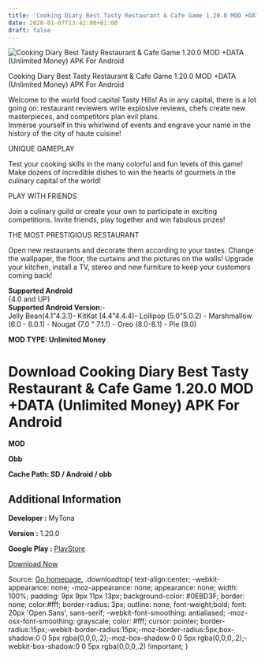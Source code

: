 ```yaml
---
title: 'Cooking Diary Best Tasty Restaurant & Cafe Game 1.20.0 MOD +DATA (Unlimited Money) APK For Android'
date: 2020-01-07T13:42:00+01:00
draft: false
---
```


![Cooking Diary Best Tasty Restaurant & Cafe Game 1.20.0 MOD +DATA (Unlimited Money) APK For Android](https://i1.wp.com/apkhome.net/wp-content/uploads/2020/01/Cooking-Diary-Best-Tasty-Restaurant-Cafe-Game-1.20.0-MOD-DATA-Unlimited-Money.png "Cooking Diary Best Tasty Restaurant & Cafe Game 1.20.0 MOD +DATA (Unlimited Money) APK For Android")

  

Cooking Diary Best Tasty Restaurant & Cafe Game 1.20.0 MOD +DATA (Unlimited Money) APK For Android

Welcome to the world food capital Tasty Hills! As in any capital, there is a lot going on: restaurant reviewers write explosive reviews, chefs create new masterpieces, and competitors plan evil plans.  
Immerse yourself in this whirlwind of events and engrave your name in the history of the city of haute cuisine!

UNIQUE GAMEPLAY

Test your cooking skills in the many colorful and fun levels of this game! Make dozens of incredible dishes to win the hearts of gourmets in the culinary capital of the world!

PLAY WITH FRIENDS

Join a culinary guild or create your own to participate in exciting competitions. Invite friends, play together and win fabulous prizes!

THE MOST PRESTIGIOUS RESTAURANT

Open new restaurants and decorate them according to your tastes. Change the wallpaper, the floor, the curtains and the pictures on the walls! Upgrade your kitchen, install a TV, stereo and new furniture to keep your customers coming back!

**Supported Android**  
{4.0 and UP}  
**Supported Android Version**:-  
Jelly Bean(4.1"4.3.1)- KitKat (4.4"4.4.4)- Lollipop (5.0"5.0.2) - Marshmallow (6.0 - 6.0.1) - Nougat (7.0 " 7.1.1) - Oreo (8.0-8.1) - Pie (9.0)

**MOD TYPE: Unlimited Money**

Download Cooking Diary Best Tasty Restaurant & Cafe Game 1.20.0 MOD +DATA (Unlimited Money) APK For Android
===========================================================================================================

**MOD**

**Obb**

**Cache Path: SD / Android / obb**

Additional Information
----------------------

**Developer :** MyTona

**Version :** 1.20.0

**Google Play :** [PlayStore](https://play.google.com/store/apps/details?id=com.mytona.cookingdiary.android)

  

[Download Now](https://store4app.co/post/cooking-diary-best-tasty-restaurant-amp-cafe-game-1-20-0-mod-data-unlimited-money-apk-for-android_1578392513)

  
Source: [Go homepage.](https://store4app.co/post/cooking-diary-best-tasty-restaurant-amp-cafe-game-1-20-0-mod-data-unlimited-money-apk-for-android_1578392513) .downloadtop{ text-align:center; -webkit-appearance: none; -moz-appearance: none; appearance: none; width: 100%; padding: 9px 9px 11px 13px; background-color: #0EBD3F; border: none; color:#fff; border-radius: 3px; outline: none; font-weight;bold; font: 20px 'Open Sans', sans-serif; -webkit-font-smoothing: antialiased; -moz-osx-font-smoothing: grayscale; color: #fff; cursor: pointer; border-radius:15px;-webkit-border-radius:15px;-moz-border-radius:5px;box-shadow:0 0 5px rgba(0,0,0,.2);-moz-box-shadow:0 0 5px rgba(0,0,0,.2);-webkit-box-shadow:0 0 5px rgba(0,0,0,.2) !important; }